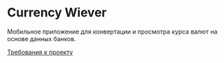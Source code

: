 # Currency Wiever
Мобильное приложение для конвертации и просмотра курса валют на основе данных банков.

[Требования к проекту](SRS.md)
